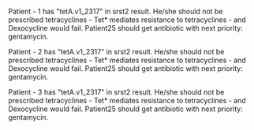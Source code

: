 Patient - 1 has "tetA.v1_2317" in srst2 result. He/she should not
be prescribed tetracyclines - Tet* mediates resistance to tetracyclines -
and Dexocycline would fail. Patient25 should get antibiotic with next
priority: gentamycin.

Patient - 2 has "tetA.v1_2317" in srst2 result. He/she should not
be prescribed tetracyclines - Tet* mediates resistance to tetracyclines -
and Dexocycline would fail. Patient25 should get antibiotic with next
priority: gentamycin.

Patient - 3 has "tetA.v1_2317" in srst2 result. He/she should not
be prescribed tetracyclines - Tet* mediates resistance to tetracyclines -
and Dexocycline would fail. Patient25 should get antibiotic with next
priority: gentamycin.

